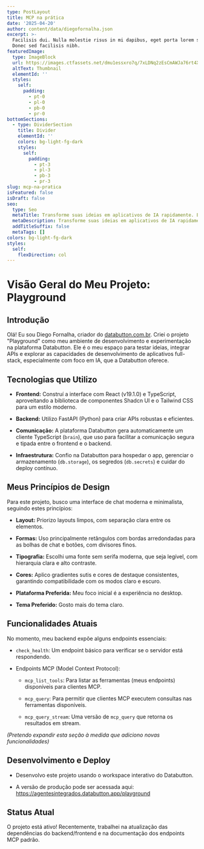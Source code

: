 ```yaml
---
type: PostLayout
title: MCP na prática
date: '2025-04-20'
author: content/data/diegofornalha.json
excerpt: >-
  Facilisis dui. Nulla molestie risus in mi dapibus, eget porta lorem semper.
  Donec sed facilisis nibh.
featuredImage:
  type: ImageBlock
  url: https://images.ctfassets.net/dmu1essxro7q/7xLDNq2zEsCmAWJa76rt4X/3677df4fe1801a69be776b7754cd7793/Logo_after_quote_image.jpg
  altText: Thumbnail
  elementId: ''
  styles:
    self:
      padding:
        - pt-0
        - pl-0
        - pb-0
        - pr-0
bottomSections:
  - type: DividerSection
    title: Divider
    elementId: ''
    colors: bg-light-fg-dark
    styles:
      self:
        padding:
          - pt-3
          - pl-3
          - pb-3
          - pr-3
slug: mcp-na-pratica
isFeatured: false
isDraft: false
seo:
  type: Seo
  metaTitle: Transforme suas ideias em aplicativos de IA rapidamente. Experimente a Databutton.com.br – cadastre-se!
  metaDescription: Transforme suas ideias em aplicativos de IA rapidamente. Experimente a Databutton.com.br – cadastre-se!
  addTitleSuffix: false
  metaTags: []
colors: bg-light-fg-dark
styles:
  self:
    flexDirection: col
---
```

# Visão Geral do Meu Projeto: Playground

## Introdução

Olá! Eu sou Diego Fornalha, criador do [databutton.com.br](http://databutton.com.br). Criei o projeto "Playground" como meu ambiente de desenvolvimento e experimentação na plataforma Databutton. Ele é o meu espaço para testar ideias, integrar APIs e explorar as capacidades de desenvolvimento de aplicativos full-stack, especialmente com foco em IA, que a Databutton oferece.

## Tecnologias que Utilizo

*   **Frontend:** Construí a interface com React (v19.1.0) e TypeScript, aproveitando a biblioteca de componentes Shadcn UI e o Tailwind CSS para um estilo moderno.

*   **Backend:** Utilizo FastAPI (Python) para criar APIs robustas e eficientes.

*   **Comunicação:** A plataforma Databutton gera automaticamente um cliente TypeScript (`brain`), que uso para facilitar a comunicação segura e tipada entre o frontend e o backend.

*   **Infraestrutura:** Confio na Databutton para hospedar o app, gerenciar o armazenamento (`db.storage`), os segredos (`db.secrets`) e cuidar do deploy contínuo.

## Meus Princípios de Design

Para este projeto, busco uma interface de chat moderna e minimalista, seguindo estes princípios:

*   **Layout:** Priorizo layouts limpos, com separação clara entre os elementos.

*   **Formas:** Uso principalmente retângulos com bordas arredondadas para as bolhas de chat e botões, com divisores finos.

*   **Tipografia:** Escolhi uma fonte sem serifa moderna, que seja legível, com hierarquia clara e alto contraste.

*   **Cores:** Aplico gradientes sutis e cores de destaque consistentes, garantindo compatibilidade com os modos claro e escuro.

*   **Plataforma Preferida:** Meu foco inicial é a experiência no desktop.

*   **Tema Preferido:** Gosto mais do tema claro.

## Funcionalidades Atuais

No momento, meu backend expõe alguns endpoints essenciais:

*   `check_health`: Um endpoint básico para verificar se o servidor está respondendo.

*   Endpoints MCP (Model Context Protocol):

    *   `mcp_list_tools`: Para listar as ferramentas (meus endpoints) disponíveis para clientes MCP.

    *   `mcp_query`: Para permitir que clientes MCP executem consultas nas ferramentas disponíveis.

    *   `mcp_query_stream`: Uma versão de `mcp_query` que retorna os resultados em stream.

*(Pretendo expandir esta seção à medida que adiciono novas funcionalidades)*

## Desenvolvimento e Deploy

*   Desenvolvo este projeto usando o workspace interativo do Databutton.

*   A versão de produção pode ser acessada aqui: <https://agentesintegrados.databutton.app/playground>

## Status Atual

O projeto está ativo! Recentemente, trabalhei na atualização das dependências do backend/frontend e na documentação dos endpoints MCP padrão.

